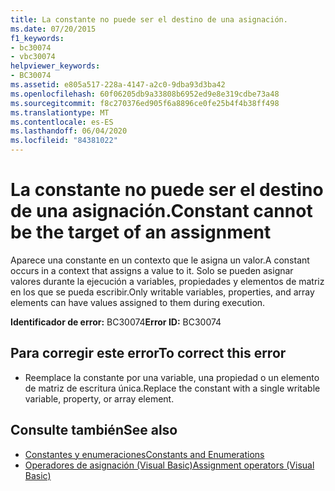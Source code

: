 ```yaml
---
title: La constante no puede ser el destino de una asignación.
ms.date: 07/20/2015
f1_keywords:
- bc30074
- vbc30074
helpviewer_keywords:
- BC30074
ms.assetid: e805a517-228a-4147-a2c0-9dba93d3ba42
ms.openlocfilehash: 60f06205db9a33808b6952ed9e8e319cdbe73a48
ms.sourcegitcommit: f8c270376ed905f6a8896ce0fe25b4f4b38ff498
ms.translationtype: MT
ms.contentlocale: es-ES
ms.lasthandoff: 06/04/2020
ms.locfileid: "84381022"
---
```

# <a name="constant-cannot-be-the-target-of-an-assignment"></a><span data-ttu-id="d837c-102">La constante no puede ser el destino de una asignación.</span><span class="sxs-lookup"><span data-stu-id="d837c-102">Constant cannot be the target of an assignment</span></span>
<span data-ttu-id="d837c-103">Aparece una constante en un contexto que le asigna un valor.</span><span class="sxs-lookup"><span data-stu-id="d837c-103">A constant occurs in a context that assigns a value to it.</span></span> <span data-ttu-id="d837c-104">Solo se pueden asignar valores durante la ejecución a variables, propiedades y elementos de matriz en los que se pueda escribir.</span><span class="sxs-lookup"><span data-stu-id="d837c-104">Only writable variables, properties, and array elements can have values assigned to them during execution.</span></span>  
  
 <span data-ttu-id="d837c-105">**Identificador de error:** BC30074</span><span class="sxs-lookup"><span data-stu-id="d837c-105">**Error ID:** BC30074</span></span>  
  
## <a name="to-correct-this-error"></a><span data-ttu-id="d837c-106">Para corregir este error</span><span class="sxs-lookup"><span data-stu-id="d837c-106">To correct this error</span></span>  
  
- <span data-ttu-id="d837c-107">Reemplace la constante por una variable, una propiedad o un elemento de matriz de escritura única.</span><span class="sxs-lookup"><span data-stu-id="d837c-107">Replace the constant with a single writable variable, property, or array element.</span></span>  
  
## <a name="see-also"></a><span data-ttu-id="d837c-108">Consulte también</span><span class="sxs-lookup"><span data-stu-id="d837c-108">See also</span></span>

- [<span data-ttu-id="d837c-109">Constantes y enumeraciones</span><span class="sxs-lookup"><span data-stu-id="d837c-109">Constants and Enumerations</span></span>](../programming-guide/language-features/constants-enums/index.md)
- [<span data-ttu-id="d837c-110">Operadores de asignación (Visual Basic)</span><span class="sxs-lookup"><span data-stu-id="d837c-110">Assignment operators (Visual Basic)</span></span>](../language-reference/operators/assignment-operators.md)
